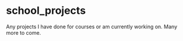 # school_projects
Any projects I have done for courses or am currently working on. Many more to come.

